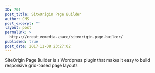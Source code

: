 ```yaml
---
ID: 704
post_title: SiteOrigin Page Builder
author: CMS
post_excerpt: ""
layout: post
permalink: >
  https://creativemedia.space/siteorigin-page-builder/
published: true
post_date: 2017-11-08 23:27:02
---
```

SiteOrigin Page Builder is a Wordpress plugin that makes it easy to build responsive grid-based page layouts.